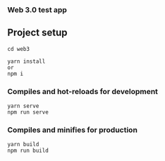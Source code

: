 ### Web 3.0 test app
## Project setup
```
cd web3
```
```
yarn install
or
npm i
```

### Compiles and hot-reloads for development
```
yarn serve
npm run serve
```

### Compiles and minifies for production
```
yarn build
npm run build

